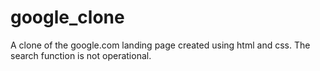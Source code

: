 # google_clone

A clone of the google.com landing page created using html and css. The search function is not operational.
